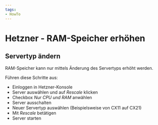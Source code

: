 ```yaml
---
tags:
- HowTo
---
```

# Hetzner - RAM-Speicher erhöhen

## Servertyp ändern

RAM-Speicher kann nur mittels Änderung des Servertyps erhöht werden.

Führen diese Schritte aus:
* Einloggen in Hetzner-Konsole
* Server auswählen und auf *Rescale* klicken
* Checkbox *Nur CPU und RAM* anwählen
* Server ausschalten
* Neuer Servertyp auswählen (Beispielsweise von CX11 auf CX21)
* Mit *Rescale* betätigen
* Server starten